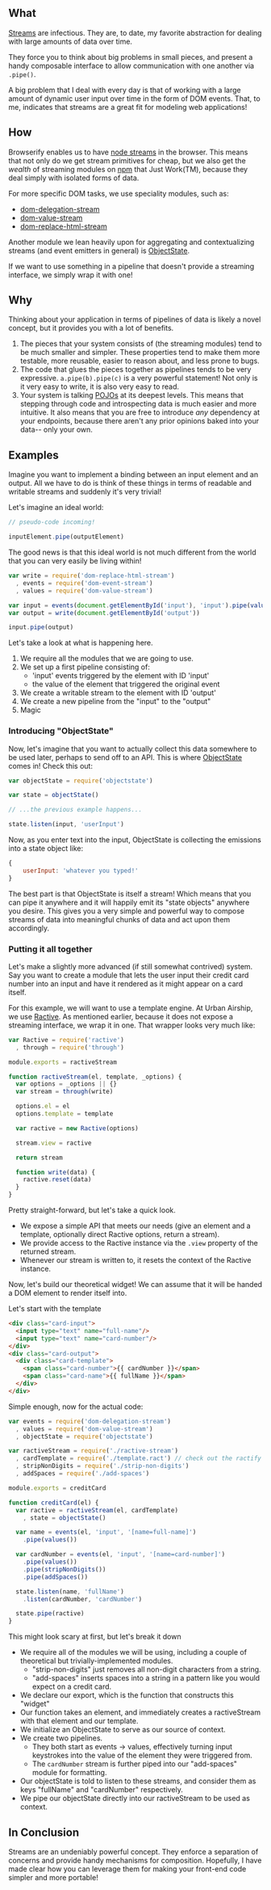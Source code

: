 ## What

[Streams](http://nodejs.org/api/stream.html) are infectious. They are, to date,
my favorite abstraction for dealing with large amounts of data over time.

They force you to think about big problems in small pieces, and present a handy
composable interface to allow communication with one another via `.pipe()`.

A big problem that I deal with every day is that of working with a large amount
of dynamic user input over time in the form of DOM events. That, to me,
indicates that streams are a great fit for modeling web applications!

## How

Browserify enables us to have [node streams](http://nodejs.org/api/stream.html)
in the browser. This means that not only do we get stream primitives for cheap,
but we also get the *wealth* of streaming modules on
[npm](https://www.npmjs.org) that Just Work(TM), because they deal simply with
isolated forms of data.

For more specific DOM tasks, we use speciality modules, such as:

* [dom-delegation-stream](http://npm.im/dom-delegation-stream)
* [dom-value-stream](http://npm.im/dom-value-stream)
* [dom-replace-html-stream](http://npm.im/dom-replace-html-stream)

Another module we lean heavily upon for aggregating and contextualizing streams
(and event emitters in general) is [ObjectState](http://npm.im/objectstate).

If we want to use something in a pipeline that doesn't provide a streaming
interface, we simply wrap it with one!

## Why

Thinking about your application in terms of pipelines of data is likely a
novel concept, but it provides you with a lot of benefits.

1. The pieces that your system consists of (the streaming modules) tend to be
much smaller and simpler. These properties tend to make them more testable,
more reusable, easier to reason about, and less prone to bugs.
2. The code that glues the pieces together as pipelines tends to be very
expressive. `a.pipe(b).pipe(c)` is a very powerful statement! Not only is it
very easy to write, it is also very easy to read.
3. Your system is talking [POJOs](http://odetocode.com/blogs/scott/archive/2012/02/27/plain-old-javascript.aspx)
at its deepest levels. This means that stepping through code and introspecting
data is much easier and more intuitive. It also means that you are free to
introduce *any* dependency at your endpoints, because there aren't any prior
opinions baked into your data-- only your own.

## Examples

Imagine you want to implement a binding between an input element and an output.
All we have to do is think of these things in terms of readable and writable
streams and suddenly it's very trivial!

Let's imagine an ideal world:

```javascript
// pseudo-code incoming!

inputElement.pipe(outputElement)
```

The good news is that this ideal world is not much different from the world
that you can very easily be living within!

```javascript
var write = require('dom-replace-html-stream')
  , events = require('dom-event-stream')
  , values = require('dom-value-stream')

var input = events(document.getElementById('input'), 'input').pipe(values())
var output = write(document.getElementById('output'))

input.pipe(output)
```

Let's take a look at what is happening here. 

1. We require all the modules that we are going to use.
2. We set up a first pipeline consisting of:
    - 'input' events triggered by the element with ID 'input'
    - the value of the element that triggered the original event
3. We create a writable stream to the element with ID 'output'
4. We create a new pipeline from the "input" to the "output"
5. Magic

### Introducing "ObjectState"

Now, let's imagine that you want to actually collect this data somewhere to be
used later, perhaps to send off to an API. This is where
[ObjectState](http://npm.im/objectstate) comes in! Check this out:

```javascript
var objectState = require('objectstate')

var state = objectState()

// ...the previous example happens...

state.listen(input, 'userInput')
```

Now, as you enter text into the input, ObjectState is collecting the emissions
into a state object like:

```javascript
{
    userInput: 'whatever you typed!'
}
```

The best part is that ObjectState is itself a stream! Which means that you can
pipe it anywhere and it will happily emit its "state objects" anywhere you
desire. This gives you a very simple and powerful way to compose streams of
data into meaningful chunks of data and act upon them accordingly.

### Putting it all together

Let's make a slightly more advanced (if still somewhat contrived) system. Say
you want to create a module that lets the user input their credit card number
into an input and have it rendered as it might appear on a card itself.

For this example, we will want to use a template engine. At Urban Airship, we
use [Ractive](http://www.ractivejs.org/). As mentioned earlier, because it does
not expose a streaming interface, we wrap it in one. That wrapper looks very
much like:

```javascript
var Ractive = require('ractive')
  , through = require('through')

module.exports = ractiveStream

function ractiveStream(el, template, _options) {
  var options = _options || {}
  var stream = through(write)

  options.el = el
  options.template = template

  var ractive = new Ractive(options)

  stream.view = ractive

  return stream

  function write(data) {
    ractive.reset(data)
  }
}
```

Pretty straight-forward, but let's take a quick look.

* We expose a simple API that meets our needs (give an element and a template,
  optionally direct Ractive options, return a stream).
* We provide access to the Ractive instance via the `.view` property of the
  returned stream.
* Whenever our stream is written to, it resets the context of the Ractive
  instance.

Now, let's build our theoretical widget! We can assume that it will be handed a
DOM element to render itself into.

Let's start with the template

```html
<div class="card-input">
  <input type="text" name="full-name"/>
  <input type="text" name="card-number"/>
</div>
<div class="card-output">
  <div class="card-template">
    <span class="card-number">{{ cardNumber }}</span>
    <span class="card-name">{{ fullName }}</span>
  </div>
</div>
```

Simple enough, now for the actual code:

```javascript
var events = require('dom-delegation-stream')
  , values = require('dom-value-stream')
  , objectState = require('objectstate')

var ractiveStream = require('./ractive-stream')
  , cardTemplate = require('./template.ract') // check out the ractify transform
  , stripNonDigits = require('./strip-non-digits')
  , addSpaces = require('./add-spaces')

module.exports = creditCard

function creditCard(el) {
  var ractive = ractiveStream(el, cardTemplate)
    , state = objectState()

  var name = events(el, 'input', '[name=full-name]')
    .pipe(values())

  var cardNumber = events(el, 'input', '[name=card-number]')
    .pipe(values())
    .pipe(stripNonDigits())
    .pipe(addSpaces())

  state.listen(name, 'fullName')
    .listen(cardNumber, 'cardNumber')

  state.pipe(ractive)
}
```

This might look scary at first, but let's break it down

* We require all of the modules we will be using, including a couple of
  theoretical but trivially-implemented modules.
  - "strip-non-digits" just removes all non-digit characters from a string.
  - "add-spaces" inserts spaces into a string in a pattern like you would
    expect on a credit card.
* We declare our export, which is the function that constructs this "widget"
* Our function takes an element, and immediately creates a ractiveStream with
  that element and our template.
* We initialize an ObjectState to serve as our source of context.
* We create two pipelines.
  - They both start as events -> values, effectively turning input keystrokes
    into the value of the element they were triggered from.
  - The `cardNumber` stream is further piped into our "add-spaces" module for
    formatting.
* Our objectState is told to listen to these streams, and consider them as keys
  "fullName" and "cardNumber" respectively.
* We pipe our objectState directly into our ractiveStream to be used as context.

## In Conclusion

Streams are an undeniably powerful concept. They enforce a separation of
concerns and provide handy mechanisms for composition. Hopefully, I have made
clear how you can leverage them for making your front-end code simpler and
more portable!
